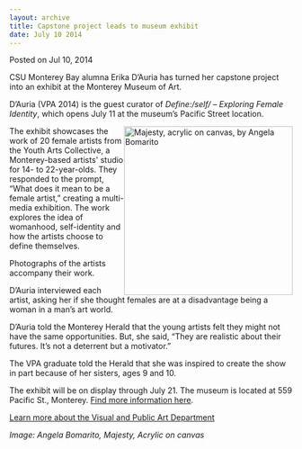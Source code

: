 ```yaml
---
layout: archive
title: Capstone project leads to museum exhibit
date: July 10 2014
---
```





<span class="date">Posted on Jul 10, 2014    </span>
<p>CSU Monterey Bay alumna Erika D&#x2019;Auria has turned her capstone
project into an exhibit at the Monterey Museum of Art.</p>
<p>D&#x2019;Auria (VPA 2014) is the guest curator of <em>Define:/self/ &#x2013;
Exploring Female Identity</em>, which opens July 11 at the museum&#x2019;s
Pacific Street location.</p>
<p><img alt="Majesty, acrylic on canvas, by Angela Bomarito" src="http://news.csumb.edu/sites/default/files/65/attachments/news/images/majesty.jpg" style="float:right; width:300px; height:300px">The exhibit
showcases the work of 20 female artists from the Youth Arts
Collective, a Monterey-based artists&apos; studio for 14- to
22-year-olds. They responded to the prompt, &#x201C;What does it mean to
be a female artist,&#x201D; creating a multi-media exhibition. The work
explores the idea of womanhood, self-identity and how the artists
choose to define themselves.</img></p>
<p>Photographs of the artists accompany their work.</p>
<p>D&#x2019;Auria interviewed each artist, asking her if she thought
females are at a disadvantage being a woman in a man&#x2019;s art
world.</p>
<p>D&#x2019;Auria told the Monterey Herald that the young artists felt
they might not have the same opportunities. But, she said, &#x201C;They
are realistic about their futures. It&#x2019;s not a deterrent but a
motivator.&#x201D;</p>
<p>The VPA graduate told the Herald that she was inspired to create
the show in part because of her sisters, ages 9 and 10.</p>
<p>The exhibit will be on display through July 21. The museum is
located at 559 Pacific St., Monterey. <a href="http://www.montereyart.org" rel="nofollow">Find more information
here</a>.&#xA0;</p>
<p><a href="http://csumb.edu/art" rel="nofollow">Learn more about
the Visual and Public Art Department</a></p>
<p><em>Image: Angela Bomarito, Majesty, Acrylic on canvas<br>
&#xA0;</br></em></p>






